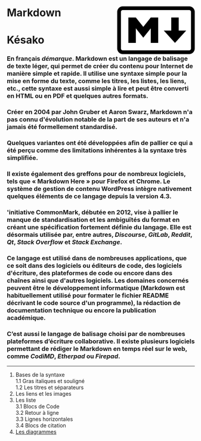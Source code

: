 # **Markdown**<img align="right" src="src/Markdown-mark.svg" alt="Markdown" title="Markdown" widht="auto" height="128px">

# Késako
###  En français **_démarque_**. **Markdown** est un langage de balisage de texte léger, qui permet de créer du contenu pour Internet de manière simple et rapide. Il utilise une syntaxe simple pour la mise en forme du texte, comme les titres, les listes, les liens, etc., cette syntaxe est aussi simple à lire et peut être converti en HTML ou en PDF et quelques autres formats.
### Créer en 2004 par John Gruber et Aaron Swarz, **Markdown** n'a pas connu d'évolution notable de la part de ses auteurs et n'a jamais été formellement standardisé.
### Quelques variantes ont été développées afin de pallier ce qui a été perçu comme des limitations inhérentes à la syntaxe très simplifiée.
### Il existe également des greffons pour de nombreux logiciels, tels que « **Markdown** Here » pour Firefox et Chrome. Le système de gestion de contenu WordPress intègre nativement quelques éléments de ce langage depuis la version 4.3.
### 'initiative CommonMark, débutée en 2012, vise à pallier le manque de standardisation et les ambiguïtés du format en créant une spécification fortement définie du langage. Elle est désormais utilisée par, entre autres, _Discourse_, _GitLab_, _Reddit_, _Qt_, _Stack Overflow_ et _Stack Exchange_.
### Ce langage est utilisé dans de nombreuses applications, que ce soit dans des logiciels ou éditeurs de code, des logiciels d'écriture, des plateformes de code ou encore dans des chaînes ainsi que d'autres logiciels. Les domaines concernés peuvent être le développement informatique (**Markdown** est habituellement utilisé pour formater le fichier README décrivant le code source d'un programme), la rédaction de documentation technique ou encore la publication académique.
### C’est aussi le langage de balisage choisi par de nombreuses plateformes d’écriture collaborative. Il existe plusieurs logiciels permettant de rédiger le **Markdown** en temps réel sur le web, comme _CodiMD_, _Etherpad_ ou _Firepad_.
---

1. Bases de la syntaxe  
1.1 Gras italiques et souligné  
1.2 Les titres et séparateurs  
1. Les liens et les images  
1. Les liste  
3.1 Blocs de Code  
3.2 Retour à ligne  
3.3 Lignes horizontales  
3.4 Blocs de citation  
4. [Les diagrammes](diagrams/readme.md)